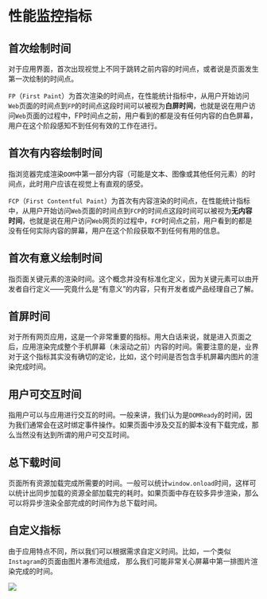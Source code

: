 # 性能监控指标

## 首次绘制时间

对于应用界面，首次出现视觉上不同于跳转之前内容的时间点，或者说是页面发生第一次绘制的时间点。

`FP`（`First Paint`）为首次渲染的时间点，在性能统计指标中，从用户开始访问`Web`页面的时间点到`FP`的时间点这段时间可以被视为**白屏时间**，也就是说在用户访问`Web`页面的过程中，FP时间点之前，用户看到的都是没有任何内容的白色屏幕，用户在这个阶段感知不到任何有效的工作在进行。

## 首次有内容绘制时间

指浏览器完成渲染`DOM`中第一部分内容（可能是文本、图像或其他任何元素）的时间点，此时用户应该在视觉上有直观的感受。

`FCP`（`First Contentful Paint`）为首次有内容渲染的时间点，在性能统计指标中，从用户开始访问`Web`页面的时间点到`FCP`的时间点这段时间可以被视为**无内容时间**，也就是说在用户访问`Web`网页的过程中，`FCP`时间点之前，用户看到的都是没有任何实际内容的屏幕，用户在这个阶段获取不到任何有用的信息。

## 首次有意义绘制时间

指页面关键元素的渲染时间。这个概念并没有标准化定义，因为关键元素可以由开发者自行定义——究竟什么是“有意义”的内容，只有开发者或产品经理自己了解。

## 首屏时间

对于所有网页应用，这是一个非常重要的指标。用大白话来说，就是进入页面之后，应用渲染完成整个手机屏幕（未滚动之前）内容的时间。需要注意的是，业界对于这个指标其实没有确切的定论，比如，这个时间是否包含手机屏幕内图片的渲染完成时间。

## 用户可交互时间

指用户可以与应用进行交互的时间。一般来讲，我们认为是`DOMReady`的时间，因为我们通常会在这时绑定事件操作。如果页面中涉及交互的脚本没有下载完成，那么当然没有达到所谓的用户可交互时间。

## 总下载时间

页面所有资源加载完成所需要的时间。一般可以统计`window.onload`时间，这样可以统计出同步加载的资源全部加载完的耗时。如果页面中存在较多异步渲染，那么可以将异步渲染全部完成的时间作为总下载时间。

## 自定义指标

由于应用特点不同，所以我们可以根据需求自定义时间。比如，一个类似`Instagram`的页面由图片瀑布流组成， 那么我们可能非常关心屏幕中第一排图片渲染完成的时间。

![](/skill-blog/img/0106.jpg)
